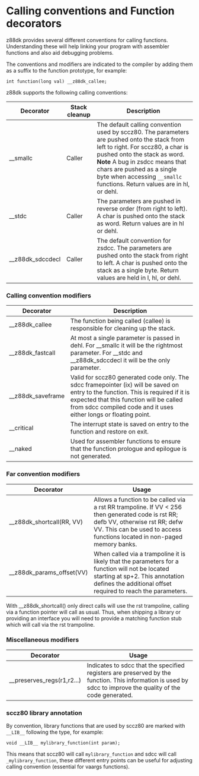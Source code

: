 # Calling conventions and Function decorators

z88dk provides several different conventions for calling functions. Understanding these will help linking your program with assembler functions and also aid debugging problems.

The conventions and modifiers are indicated to the compiler by adding them as a suffix to the function prototype, for example:

    int function(long val) __z88dk_callee;

z88dk supports the following calling conventions:

|  Decorator|Stack cleanup  | Description|
|--|--|--|
|__smallc  | Caller  | The default calling convention used by sccz80. The parameters are pushed onto the stack from left to right. For sccz80, a char is pushed onto the stack as word. **Note** A bug in zsdcc means that chars are pushed as a single byte when accessing `__smallc` functions. Return values are in hl, or dehl. |
|__stdc | Caller | The parameters are pushed in reverse order (from right to left). A char is pushed onto the stack as word. Return values are in hl or dehl.|
|__z88dk_sdccdecl | Caller | The default convention for zsdcc. The parameters are pushed onto the stack from right to left. A char is pushed onto the stack as a single byte. Return values are held in l, hl, or dehl.|

### Calling convention modifiers

|  Decorator|  Description|
|--|--|
|__z88dk_callee| The function being called (callee) is responsible for cleaning up the stack. |
|__z88dk_fastcall | At most a single parameter is passed in dehl. For __smallc it will be the rightmost parameter. For __stdc and __z88dk_sdccdecl it will be the only parameter.|
|__z88dk_saveframe|Valid for sccz80 generated code only. The sdcc framepointer (ix) will be saved on entry to the function. This is required if it is expected that this function will be called from sdcc compiled code and it uses either longs or floating point.
|__critical| The interrupt state is saved on entry to the function and restore on exit. |
|__naked|Used for assembler functions to ensure that the function prologue and epilogue is not generated. |

### Far convention modifiers

|  Decorator|  Usage|
|--|--|
| __z88dk_shortcall(RR, VV) |  Allows a function to be called via a rst RR trampoline. If VV < 256 then generated code is rst RR; defb VV, otherwise rst RR; defw VV. This can be used to access functions located in non-paged memory banks. |
| __z88dk_params_offset(VV) |  When called via a trampoline it is likely that the parameters for a function will not be located starting at sp+2. This annotation defines the additional offset required to reach the parameters.   | 

With __z88dk_shortcall() only direct calls will use the rst trampoline, calling via a function pointer will call as usual. Thus, when shipping a library or providing an interface you will need to provide a matching function stub which will call via the rst trampoline.

### Miscellaneous modifiers

|  Decorator|  Usage|
|--|--|
| __preserves_regs(r1,r2...) |Indicates to sdcc that the specified registers are preserved by the function. This information is used by sdcc to improve the quality of the code generated.| 

### sccz80 library annotation

By convention, library functions that are used by sccz80 are marked with `__LIB__` following
the type, for example:

    void __LIB__ mylibrary_function(int param);

This means that sccz80 will call `mylibrary_function` and sdcc will call `_mylibrary_function`,
these different entry points can be useful for adjusting calling convention (essential for
vaargs functions).


